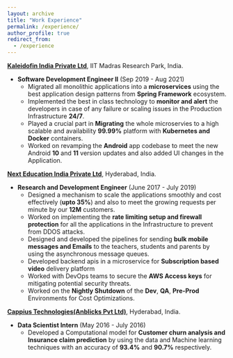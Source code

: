 ```yaml
---
layout: archive
title: "Work Experience"
permalink: /experience/
author_profile: true
redirect_from:
  - /experience
---
```


[**Kaleidofin India Private Ltd**](https://kaleidofin.com), IIT Madras Research Park, India.
* **Software Development Engineer II**  (Sep 2019 - Aug 2021)
  * Migrated all monolithic applications into a **microservices** using the best application design patterns from **Spring Framework** ecosystem.
  * Implemented the best in class technology to **monitor and alert** the developers in case of any failure or scaling issues in the Production Infrastructure **24/7**.
  * Played a crucial part in **Migrating** the whole microservies to a high scalable and availability **99.99%** platform with **Kubernetes and Docker**  containers.
  * Worked on revamping the **Android** app codebase to meet the new Android **10** and **11** version updates and also added UI changes in the Application.

[**Next Education India Private Ltd**](https://www.nexteducation.in), Hyderabad, India.
* **Research and Development Engineer**  (June 2017 - July 2019)
  * Designed a mechanism to scale the applications smoothly and cost effectively (**upto 35%**) and also to meet the growing requests per minute by our **12M** customers.
  *  Worked on implementing the **rate limiting setup and firewall protection** for all the applications in the Infrastructure to prevent from DDOS attacks.
  * Designed and developed the pipelines for sending **bulk mobile messages and Emails** to the teachers, students and parents by using the asynchronous message queues.
  * Developed backend apis in a microservice for **Subscription based video** delivery platform
  * Worked with DevOps teams to secure the **AWS Access keys** for mitigating potential security threats.
  * Worked on the  **Nightly Shutdown** of the **Dev**, **QA**, **Pre-Prod** Environments for Cost Optimizations.

[**Cappius Technologies(Anblicks Pvt Ltd)**](https://www.anblicks.com), Hyderabad, India.
* **Data Scientist Intern** (May 2016 - July 2016)
  * Developed a Computational model for **Customer churn analysis and Insurance claim prediction** by using the data and Machine learning techniques with an accuracy of **93.4%** and **90.7%** respectively.
